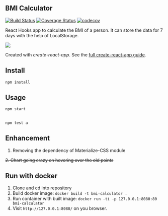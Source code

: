 ## BMI Calculator

[![Build Status](https://travis-ci.com/GermaVinsmoke/bmi-calculator.svg?branch=master)](https://travis-ci.com/GermaVinsmoke/bmi-calculator)
[![Coverage Status](https://coveralls.io/repos/github/GermaVinsmoke/bmi-calculator/badge.svg?branch=master)](https://coveralls.io/github/GermaVinsmoke/bmi-calculator?branch=master)
[![codecov](https://codecov.io/gh/GermaVinsmoke/bmi-calculator/branch/master/graph/badge.svg)](https://codecov.io/gh/GermaVinsmoke/bmi-calculator)

React Hooks app to calculate the BMI of a person. It can store the data for 7 days with the help of LocalStorage.

![](images/1.jpg)

Created with _create-react-app_. See the [full create-react-app guide](https://github.com/facebookincubator/create-react-app/blob/master/packages/react-scripts/template/README.md).

## Install

`npm install`

## Usage

`npm start`

##

`npm test a`

## Enhancement

1. Removing the dependency of Materialize-CSS module

~~2. Chart going crazy on hovering over the old points~~

## Run with docker

1. Clone and cd into repository
2. Build docker image: `docker build -t bmi-calculator .`
3. Run container with built image: `docker run -ti -p 127.0.0.1:8080:80 bmi-calculator`
4. Visit `http://127.0.0.1:8080/` on you browser.
